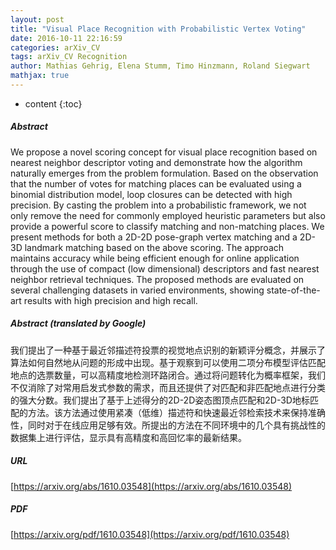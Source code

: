 ```yaml
---
layout: post
title: "Visual Place Recognition with Probabilistic Vertex Voting"
date: 2016-10-11 22:16:59
categories: arXiv_CV
tags: arXiv_CV Recognition
author: Mathias Gehrig, Elena Stumm, Timo Hinzmann, Roland Siegwart
mathjax: true
---
```


* content
{:toc}

##### Abstract
We propose a novel scoring concept for visual place recognition based on nearest neighbor descriptor voting and demonstrate how the algorithm naturally emerges from the problem formulation. Based on the observation that the number of votes for matching places can be evaluated using a binomial distribution model, loop closures can be detected with high precision. By casting the problem into a probabilistic framework, we not only remove the need for commonly employed heuristic parameters but also provide a powerful score to classify matching and non-matching places. We present methods for both a 2D-2D pose-graph vertex matching and a 2D-3D landmark matching based on the above scoring. The approach maintains accuracy while being efficient enough for online application through the use of compact (low dimensional) descriptors and fast nearest neighbor retrieval techniques. The proposed methods are evaluated on several challenging datasets in varied environments, showing state-of-the-art results with high precision and high recall.

##### Abstract (translated by Google)
我们提出了一种基于最近邻描述符投票的视觉地点识别的新颖评分概念，并展示了算法如何自然地从问题的形成中出现。基于观察到可以使用二项分布模型评估匹配地点的选票数量，可以高精度地检测环路闭合。通过将问题转化为概率框架，我们不仅消除了对常用启发式参数的需求，而且还提供了对匹配和非匹配地点进行分类的强大分数。我们提出了基于上述得分的2D-2D姿态图顶点匹配和2D-3D地标匹配的方法。该方法通过使用紧凑（低维）描述符和快速最近邻检索技术来保持准确性，同时对于在线应用足够有效。所提出的方法在不同环境中的几个具有挑战性的数据集上进行评估，显示具有高精度和高回忆率的最新结果。

##### URL
[https://arxiv.org/abs/1610.03548](https://arxiv.org/abs/1610.03548)

##### PDF
[https://arxiv.org/pdf/1610.03548](https://arxiv.org/pdf/1610.03548)

